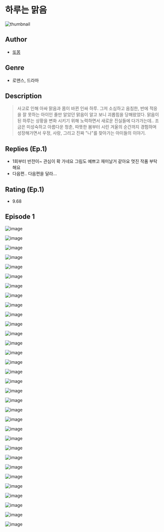 # 하루는 맑음
![thumbnail](https://image-comic.pstatic.net/user_contents_data/challenge_comic/2023/05/24/357253/upload_7293921782496847412_480x623.jpeg)

## Author
- [또몽](https://comic.naver.com/artistTitle?id=357253)

## Genre
- 로맨스, 드라마

## Description
> 사고로 인해 아싸 맑음과 몸이 바뀐 인싸 하루. 그저 소심하고 음침한, 반에 적응을 잘 못하는 아이인 줄만 알았던 맑음이 알고 보니 괴롭힘을 당해왔었다. 맑음이 된 하루는 상황을 변화 시키기 위해 노력하면서 새로운 진실들에 다가가는데.. 조금은 미성숙하고 아름다운 청춘, 따뜻한 봄부터 시린 겨울의 순간까지 경험하며 성장해가면서 우정, 사랑, 그리고 진짜 "나"를 찾아가는 아이들의 이야기.

## Replies (Ep.1)
- 1회부터 반전이~ 관심이 확 가네요 그림도 예쁘고 재미날거 같아요 멋진 작품 부탁해요
- 다음편.. 다음편을 달라…

## Rating (Ep.1)
- 9.68

## Episode 1
![image](https://image-comic.pstatic.net/user_contents_data/challenge_comic/2023/05/24/357253/upload_4135540748800188723.jpeg)

![image](https://image-comic.pstatic.net/user_contents_data/challenge_comic/2023/05/24/357253/upload_3918755335970567478.jpeg)

![image](https://image-comic.pstatic.net/user_contents_data/challenge_comic/2023/05/24/357253/upload_3617853278093064547.jpeg)

![image](https://image-comic.pstatic.net/user_contents_data/challenge_comic/2023/05/24/357253/upload_3905292924307519590.jpeg)

![image](https://image-comic.pstatic.net/user_contents_data/challenge_comic/2023/05/24/357253/upload_7220458097803934051.jpeg)

![image](https://image-comic.pstatic.net/user_contents_data/challenge_comic/2023/05/24/357253/upload_3559029220568425318.jpeg)

![image](https://image-comic.pstatic.net/user_contents_data/challenge_comic/2023/05/24/357253/upload_3761685899464750692.jpeg)

![image](https://image-comic.pstatic.net/user_contents_data/challenge_comic/2023/05/24/357253/upload_3905293109695887664.jpeg)

![image](https://image-comic.pstatic.net/user_contents_data/challenge_comic/2023/05/24/357253/upload_7005739973888796257.jpeg)

![image](https://image-comic.pstatic.net/user_contents_data/challenge_comic/2023/05/24/357253/upload_3761460306324828209.jpeg)

![image](https://image-comic.pstatic.net/user_contents_data/challenge_comic/2023/05/24/357253/upload_3846412070840382263.jpeg)

![image](https://image-comic.pstatic.net/user_contents_data/challenge_comic/2023/05/24/357253/upload_3833747888060053347.jpeg)

![image](https://image-comic.pstatic.net/user_contents_data/challenge_comic/2023/05/24/357253/upload_7293127028913496632.jpeg)

![image](https://image-comic.pstatic.net/user_contents_data/challenge_comic/2023/05/24/357253/upload_4063433658767522096.jpeg)

![image](https://image-comic.pstatic.net/user_contents_data/challenge_comic/2023/05/24/357253/upload_7291952556365984052.jpeg)

![image](https://image-comic.pstatic.net/user_contents_data/challenge_comic/2023/05/24/357253/upload_3703754817952703587.jpeg)

![image](https://image-comic.pstatic.net/user_contents_data/challenge_comic/2023/05/24/357253/upload_4049074952441771320.jpeg)

![image](https://image-comic.pstatic.net/user_contents_data/challenge_comic/2023/05/24/357253/upload_7004564394092148579.jpeg)

![image](https://image-comic.pstatic.net/user_contents_data/challenge_comic/2023/05/24/357253/upload_3763147146982143333.jpeg)

![image](https://image-comic.pstatic.net/user_contents_data/challenge_comic/2023/05/24/357253/upload_7076903673560183600.jpeg)

![image](https://image-comic.pstatic.net/user_contents_data/challenge_comic/2023/05/24/357253/upload_7221299047387444528.jpeg)

![image](https://image-comic.pstatic.net/user_contents_data/challenge_comic/2023/05/24/357253/upload_4050813283951851873.jpeg)

![image](https://image-comic.pstatic.net/user_contents_data/challenge_comic/2023/05/24/357253/upload_3487528164050231910.jpeg)

![image](https://image-comic.pstatic.net/user_contents_data/challenge_comic/2023/05/24/357253/upload_7293407184499794790.jpeg)

![image](https://image-comic.pstatic.net/user_contents_data/challenge_comic/2023/05/24/357253/upload_3618416038312751716.jpeg)

![image](https://image-comic.pstatic.net/user_contents_data/challenge_comic/2023/05/24/357253/upload_3847824943281692981.jpeg)

![image](https://image-comic.pstatic.net/user_contents_data/challenge_comic/2023/05/24/357253/upload_4134698518564778340.jpeg)

![image](https://image-comic.pstatic.net/user_contents_data/challenge_comic/2023/05/24/357253/upload_3472664759704576825.jpeg)

![image](https://image-comic.pstatic.net/user_contents_data/challenge_comic/2023/05/24/357253/upload_7365185725970003299.jpeg)

![image](https://image-comic.pstatic.net/user_contents_data/challenge_comic/2023/05/24/357253/upload_7365467008447819831.jpeg)

![image](https://image-comic.pstatic.net/user_contents_data/challenge_comic/2023/05/24/357253/upload_3616444614755628385.jpeg)

![image](https://image-comic.pstatic.net/user_contents_data/challenge_comic/2023/05/24/357253/upload_3617295614505791801.jpeg)
